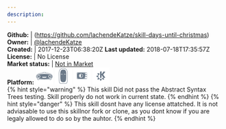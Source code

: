 ```yaml
---
description: 
---
```



**Github:** | (https://github.com/lachendeKatze/skill-days-until-christmas)  
**Owner:** | [@lachendeKatze](https://github.com/lachendeKatze)  
**Created:** | 2017-12-23T06:38:20Z  **Last updated:** 2018-07-18T17:35:57Z  
**License:** | No License  
**Market status:** | [Not in Market](https://market.mycroft.ai/skill/)  
**Platform:**   ![](.gitbook/assets/mark-1-icon.png)  ![](.gitbook/assets/mark-2-icon.png)  ![](.gitbook/assets/picroft-icon.png)  ![](.gitbook/assets/kde.png)   
{% hint style="warning" %}
This skill Did not pass the Abstract Syntax Trees testing. Skill properly do not work in current state.
{% endhint %}
{% hint style="danger" %}
This skill dosnt have any license attatched. It is not adviasable to use this skillnor fork or clone, as you dont know if you are legaly allowed to do so by the auhtor.
{% endhint %}
